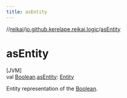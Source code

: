 ```yaml
---
title: asEntity
---
```

//[reikai](../../index.html)/[io.github.kerelape.reikai.logic](index.html)/[asEntity](as-entity.html)



# asEntity



[JVM]\
val [Boolean](https://kotlinlang.org/api/latest/jvm/stdlib/kotlin/-boolean/index.html).[asEntity](as-entity.html): [Entity](../io.github.kerelape.reikai.core/-entity/index.html)



Entity representation of the [Boolean](https://kotlinlang.org/api/latest/jvm/stdlib/kotlin/-boolean/index.html).




